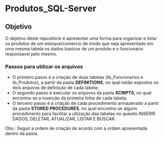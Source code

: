 # Produtos_SQL-Server

## Objetivo

  O objetivo deste repositório é apresentar uma forma para organizar e listar os produtos de um estoque/comercio de modo que seja apresentado em uma mesma tabela os dados basicos de um produto e o funcionario responsavel pelo mesmo.
  
### Passos para utilizar os arquivos
 *  O primeiro passo é a criação de duas tabelas (tb_Funcionarios e tb_Produtos), a partir da pasta **DEFINITIONS**, no qual estão espostos os dois arquivos de definição de cada tabela;
 *  O segundo passo é executar os arquivos da pasta **SCRIPTS**, no qual encontra-se a inserção da primeira linha de cada tabela;
 *  O terceiro passo é a criação de cada procedimento armazenado a partir da pasta **STORED PROCEDURES**, no qual encontra-se alguns procedimento para facilitar a utlização das tabelas no quesito INSERIR DADOS, DELETAR, ATUALIZAR, LISTAR E BUSCAR.

Obs.: Seguir a ordem de criação de acordo com a ordem apresentada dentro da pasta.
